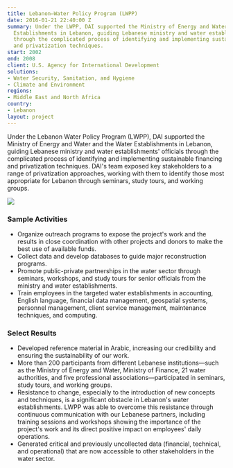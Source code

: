 ```yaml
---
title: Lebanon—Water Policy Program (LWPP)
date: 2016-01-21 22:40:00 Z
summary: Under the LWPP, DAI supported the Ministry of Energy and Water and the Water
  Establishments in Lebanon, guiding Lebanese ministry and water establishments' officials
  through the complicated process of identifying and implementing sustainable financing
  and privatization techniques.
start: 2002
end: 2008
client: U.S. Agency for International Development
solutions:
- Water Security, Sanitation, and Hygiene
- Climate and Environment
regions:
- Middle East and North Africa
country:
- Lebanon
layout: project
---
```


Under the Lebanon Water Policy Program (LWPP), DAI supported the Ministry of Energy and Water and the Water Establishments in Lebanon, guiding Lebanese ministry and water establishments' officials through the complicated process of identifying and implementing sustainable financing and privatization techniques. DAI's team exposed key stakeholders to a range of privatization approaches, working with them to identify those most appropriate for Lebanon through seminars, study tours, and working groups.

![][1]

### Sample Activities

* Organize outreach programs to expose the project's work and the results in close coordination with other projects and donors to make the best use of available funds.
* Collect data and develop databases to guide major reconstruction programs.
* Promote public-private partnerships in the water sector through seminars, workshops, and study tours for senior officials from the ministry and water establishments.
* Train employees in the targeted water establishments in accounting, English language, financial data management, geospatial systems, personnel management, client service management, maintenance techniques, and computing.

### Select Results

* Developed reference material in Arabic, increasing our credibility and ensuring the sustainability of our work.
* More than 200 participants from different Lebanese institutions—such as the Ministry of Energy and Water, Ministry of Finance, 21 water authorities, and five professional associations—participated in seminars, study tours, and working groups.
* Resistance to change, especially to the introduction of new concepts and techniques, is a significant obstacle in Lebanon's water establishments. LWPP was able to overcome this resistance through continuous communication with our Lebanese partners, including training sessions and workshops showing the importance of the project's work and its direct positive impact on employees' daily operations.
* Generated critical and previously uncollected data (financial, technical, and operational) that are now accessible to other stakeholders in the water sector.

[1]: https://assetify-dai.com/projects/LebanonWaterPolicy.jpg